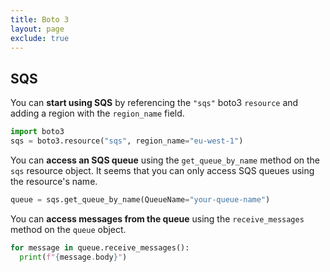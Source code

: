 ```yaml
---
title: Boto 3
layout: page
exclude: true
---
```


## SQS

You can **start using SQS** by referencing the `"sqs"` boto3 `resource` and adding a region with the `region_name` field.
```py
import boto3
sqs = boto3.resource("sqs", region_name="eu-west-1")
```

You can **access an SQS queue** using the `get_queue_by_name` method on the `sqs` resource object. It seems that you can only access SQS queues using the resource's name.
```py
queue = sqs.get_queue_by_name(QueueName="your-queue-name")
```

You can **access messages from the queue** using the `receive_messages` method on the `queue` object.
```py
for message in queue.receive_messages():
  print(f"{message.body}")
```
<!--stackedit_data:
eyJoaXN0b3J5IjpbNzkxMzM3NTQ4LC03NzYyOTM1NDQsMTA0Mz
U5Njc0Nl19
-->
